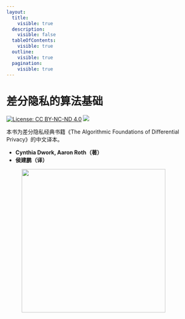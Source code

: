 ```yaml
---
layout:
  title:
    visible: true
  description:
    visible: false
  tableOfContents:
    visible: true
  outline:
    visible: true
  pagination:
    visible: true
---
```


# 差分隐私的算法基础

[![License: CC BY-NC-ND 4.0](https://img.shields.io/badge/License-CC\_BY--NC--ND\_4.0-lightgrey.svg)](https://creativecommons.org/licenses/by-nc-nd/4.0/) ![](https://img.shields.io/badge/GitHub-181717?logo=github\&logoColor=fff\&style=flat\&color=grey)

本书为差分隐私经典书籍《The Algorithmic Foundations of Differential Privacy》的中文译本。

* **Cynthia Dwork, Aaron Roth（著）**
* **侯建鹏（译）**

<figure><img src="https://m.media-amazon.com/images/W/MEDIAX_792452-T2/images/I/51XqQoJs3fL._SL1360_.jpg" alt="" width="375"><figcaption></figcaption></figure>
